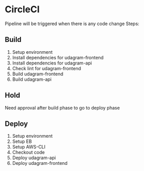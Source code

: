 # CircleCI
Pipeline will be triggered when there is any code change
Steps:

## Build
1. Setup environment
2. Install dependencies for udagram-frontend
3. Install dependencies for udagram-api
4. Check lint for udagram-frontend
5. Build udagram-frontend
6. Build udagram-api

## Hold
Need approval after build phase to go to deploy phase

## Deploy
1. Setup environment
2. Setup EB
3. Setup AWS-CLI
4. Checkout code
6. Deploy udagram-api 
7. Deploy udagram-frontend